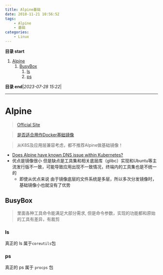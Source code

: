```yaml
---
title: Alpine基础
date: 2018-11-21 10:56:52
tags: 
    - Alpine
    - 基础
categories: 
    - Linux
---
```


**目录 start**

1. [Alpine](#alpine)
    1. [BusyBox](#busybox)
        1. [ls](#ls)
        1. [ps](#ps)

**目录 end**|_2023-07-28 15:22_|
****************************************
# Alpine 
> [Official Site](https://www.alpinelinux.org/)

> [是否适合用作Docker基础镜像](https://cloud.tencent.com/developer/article/1632733)

> 从K8S及应用层兼容考虑，都不推荐Alpine做基础镜像！

- [Does Alpine have known DNS issue within Kubernetes?](https://stackoverflow.com/questions/65181012/does-alpine-have-known-dns-issue-within-kubernetes)
- 优点是镜像很小 但是缺点是工具集和相关底层库（glibc）实现和Ubuntu等主流发行版不一致，可能导致应用出现不一致情况，终端内的工具集也是不统一的  
    - 即使从优点来说 由于镜像底层的文件系统是多层，所以多次分发镜像时，基础镜像小也就没有了优势

## BusyBox
> 里面各种工具命令能满足大部分需求, 但是命令参数，实现的功能都和原始的工具有差异，有裁剪

### ls
真正的 ls 属于`coreutils`包 

### ps
真正的 ps 属于 `procps` 包
